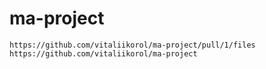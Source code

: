 # ma-project
``` https://github.com/vitaliikorol/ma-project/pull/1/files ```
``` https://github.com/vitaliikorol/ma-project ```

